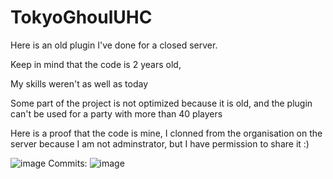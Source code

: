 # TokyoGhoulUHC

Here is an old plugin I've done for a closed server.

Keep in mind that the code is 2 years old,

My skills weren't as well as today

Some part of the project is not optimized because it is old, and the plugin can't be used for a party with more than 40 players

Here is a proof that the code is mine, I clonned from the organisation on the server because I am not adminstrator, but I have permission to share it :)

![image](https://github.com/Ibramsou/TokyoGhoulUHC/assets/62890758/611a9036-33eb-47ca-9144-50a15a40e753)
Commits:
![image](https://github.com/Ibramsou/TokyoGhoulUHC/assets/62890758/6ed05b94-dd56-47be-8181-177f70a5c9d6)

